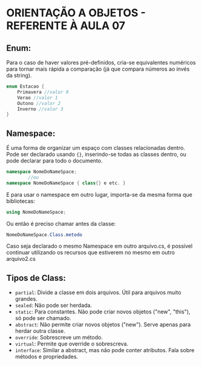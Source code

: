 # ORIENTAÇÃO A OBJETOS - REFERENTE À AULA 07

## Enum:

Para o caso de haver valores pré-definidos, cria-se equivalentes numéricos para tornar mais rápida a comparação (já que compara números ao invés da string).

```csharp
enum Estacao {
    Primavera //valor 0
    Verao //valor 1
    Outono //valor 2
    Inverno //valor 3
}
```

## Namespace:

É uma forma de organizar um espaço com classes relacionadas dentro. Pode ser declarado usando `{}`, inserindo-se todas as classes dentro, ou pode declarar para todo o documento.

```csharp
namespace NomeDoNameSpace;
        //ou
namespace NomeDoNameSpace { class{} e etc. }
```

E para usar o namespace em outro lugar, importa-se da mesma forma que bibliotecas:

```csharp
using NomeDoNameSpace;
```

Ou então é preciso chamar antes da classe:

```csharp
NomeDoNameSpace.Class.metodo
```

Caso seja declarado o mesmo Namespace em outro arquivo.cs, é possível continuar utilizando os recursos que estiverem no mesmo em outro arquivo2.cs

## Tipos de Class:

* `partial`: Divide a classe em dois arquivos. Útil para arquivos muito grandes.
* `sealed`: Não pode ser herdada.
* `static`: Para constantes. Não pode criar novos objetos ("new", "this"), só pode ser chamado.
* `abstract`: Não permite criar novos objetos ("new"). Serve apenas para herdar outra classe.
* `override`: Sobrescreve um método.
* `virtual`: Permite que override o sobrescreva.
* `interface`: Similar a abstract, mas não pode conter atributos. Fala sobre métodos e propriedades.